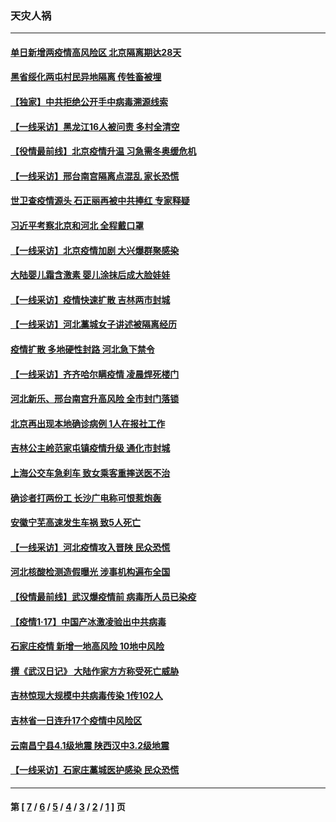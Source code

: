 ### 天灾人祸
---
#### [单日新增两疫情高风险区 北京隔离期达28天](../../pages/ncid280/n12699179.md) 
#### [黑省绥化两屯村民异地隔离 传牲畜被埋](../../pages/ncid280/n12696626.md) 
#### [【独家】中共拒绝公开手中病毒溯源线索](../../pages/ncid280/n12698800.md) 
#### [【一线采访】黑龙江16人被问责 多村全清空](../../pages/ncid280/n12698672.md) 
#### [【役情最前线】北京疫情升温 习急需冬奥缓危机](../../pages/ncid280/n12698466.md) 
#### [【一线采访】邢台南宫隔离点混乱 家长恐慌](../../pages/ncid280/n12698569.md) 
#### [世卫查疫情源头 石正丽再被中共捧红 专家释疑](../../pages/ncid280/n12698393.md) 
#### [习近平考察北京和河北 全程戴口罩](../../pages/ncid280/n12698205.md) 
#### [【一线采访】北京疫情加剧 大兴爆群聚感染](../../pages/ncid280/n12697611.md) 
#### [大陆婴儿霜含激素 婴儿涂抹后成大脸娃娃](../../pages/ncid280/n12697333.md) 
#### [【一线采访】疫情快速扩散 吉林两市封城](../../pages/ncid280/n12697108.md) 
#### [【一线采访】河北藁城女子讲述被隔离经历](../../pages/ncid280/n12696311.md) 
#### [疫情扩散 多地硬性封路 河北急下禁令](../../pages/ncid280/n12696229.md) 
#### [【一线采访】齐齐哈尔瞒疫情 凌晨焊死楼门](../../pages/ncid280/n12696105.md) 
#### [河北新乐、邢台南宫升高风险 全市封门落锁](../../pages/ncid280/n12695925.md) 
#### [北京再出现本地确诊病例 1人在报社工作](../../pages/ncid280/n12695452.md) 
#### [吉林公主岭范家屯镇疫情升级 通化市封城](../../pages/ncid280/n12695192.md) 
#### [上海公交车急刹车 致女乘客重摔送医不治](../../pages/ncid280/n12694895.md) 
#### [确诊者打两份工 长沙广电称可恨惹炮轰](../../pages/ncid280/n12694846.md) 
#### [安徽宁芜高速发生车祸 致5人死亡](../../pages/ncid280/n12694567.md) 
#### [【一线采访】河北疫情攻入晋陕 民众恐慌](../../pages/ncid280/n12694164.md) 
#### [河北核酸检测造假曝光 涉事机构遍布全国](../../pages/ncid280/n12694183.md) 
#### [【役情最前线】武汉爆疫情前 病毒所人员已染疫](../../pages/ncid280/n12693977.md) 
#### [【疫情1·17】中国产冰激凌验出中共病毒](../../pages/ncid280/n12693414.md) 
#### [石家庄疫情 新增一地高风险 10地中风险](../../pages/ncid280/n12693724.md) 
#### [撰《武汉日记》 大陆作家方方称受死亡威胁](../../pages/ncid280/n12693637.md) 
#### [吉林惊现大规模中共病毒传染 1传102人](../../pages/ncid280/n12693300.md) 
#### [吉林省一日连升17个疫情中风险区](../../pages/ncid280/n12693207.md) 
#### [云南昌宁县4.1级地震 陕西汉中3.2级地震](../../pages/ncid280/n12693180.md) 
#### [【一线采访】石家庄藁城医护感染 民众恐慌](../../pages/ncid280/n12693025.md) 

---
#### 第 [ [7](./7.md) / [6](./6.md) / [5](./5.md) / [4](./4.md) / [3](./3.md) / [2](./2.md) / [1](./1.md) ] 页
